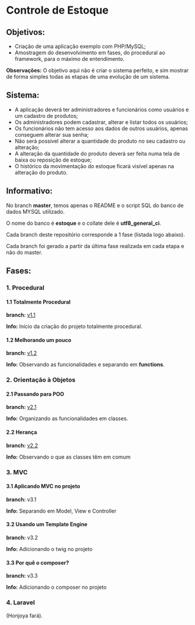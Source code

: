 # Controle de Estoque

## Objetivos:

* Criação de uma aplicação exemplo com PHP/MySQL; 
* Amostragem do desenvolvimento em fases, do procedural ao framework, para o máximo de entendimento.

**Observações:** O objetivo aqui não é criar o sistema perfeito, e sim mostrar de forma simples todas as etapas de uma evolução de um sistema.

## Sistema:

* A aplicação deverá ter administradores e funcionários como usuários e um cadastro de produtos;
* Os administradores podem cadastrar, alterar e listar todos os usuários;
* Os funcionários não tem acesso aos dados de outros usuários, apenas conseguem alterar sua senha;
* Não será possível alterar a quantidade do produto no seu cadastro ou alteração;
* A alteração da quantidade do produto deverá ser feita numa tela de baixa ou reposição de estoque;
* O histórico da movimentação do estoque ficará visível apenas na alteração do produto.

## Informativo:

No branch **master**, temos apenas o README e o script SQL do banco de dados MYSQL utilizado. 

O nome do banco é **estoque** e o collate dele é **utf8_general_ci**.

Cada branch deste repositório corresponde a 1 fase (listada logo abaixo).

Cada branch foi gerado a partir da última fase realizada em cada etapa e não do master.

## Fases:

### 1. Procedural

#### 1.1 Totalmente Procedural

**branch:** [v1.1](https://github.com/gjunior-tray/estoque/tree/v1.1)

**Info:** Início da criação do projeto totalmente procedural.

#### 1.2 Melhorando um pouco

**branch:** [v1.2](https://github.com/gjunior-tray/estoque/tree/v1.2)

**Info:** Observando as funcionalidades e separando em **functions**.

### 2. Orientação à Objetos

#### 2.1 Passando para POO

**branch:** [v2.1](https://github.com/gjunior-tray/estoque/tree/v2.1)

**Info:** Organizando as funcionalidades em classes.

#### 2.2 Herança

**branch:** [v2.2](https://github.com/gjunior-tray/estoque/tree/v2.2)

**Info:** Observando o que as classes têm em comum

### 3. MVC

#### 3.1 Aplicando MVC no projeto

**branch:** v3.1

**Info:** Separando em Model, View e Controller

#### 3.2 Usando um Template Engine

**branch:** v3.2

**Info:** Adicionando o twig no projeto

#### 3.3 Por quê o composer?

**branch:** v3.3

**Info:** Adicionando o composer no projeto

### 4. Laravel

(Honjoya fará).